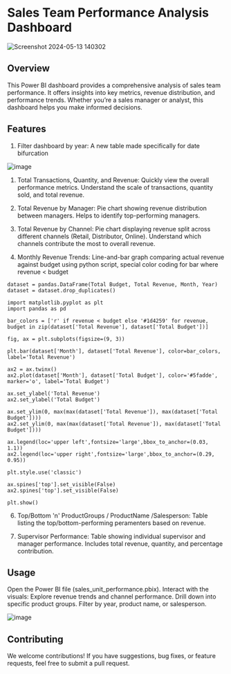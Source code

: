 # Sales Team Performance Analysis Dashboard

![Screenshot 2024-05-13 140302](https://github.com/rohanshrma25/SalesTeam_PowerBI_Dashboard/assets/143126097/80e09473-df6a-41e7-859f-29945da26512)

## Overview

This Power BI dashboard provides a comprehensive analysis of sales team performance. It offers insights into key metrics, revenue distribution, and performance trends. Whether you’re a sales manager or analyst, this dashboard helps you make informed decisions.

## Features

1. Filter dashboard by year:
A new table made specifically for date bifurcation

![image](https://github.com/rohanshrma25/SalesTeam_PowerBI_Dashboard/assets/143126097/86998541-023d-420f-940e-22fcd40e0375)

1. Total Transactions, Quantity, and Revenue:
Quickly view the overall performance metrics. Understand the scale of transactions, quantity sold, and total revenue.

2. Total Revenue by Manager:
Pie chart showing revenue distribution between managers. Helps to identify top-performing managers.

3. Total Revenue by Channel:
Pie chart displaying revenue split across different channels (Retail, Distributor, Online). Understand which channels contribute the most to overall revenue.

4. Monthly Revenue Trends:
Line-and-bar graph comparing actual revenue against budget using python script, special color coding for bar where revenue < budget
```
dataset = pandas.DataFrame(Total Budget, Total Revenue, Month, Year)
dataset = dataset.drop_duplicates()

import matplotlib.pyplot as plt
import pandas as pd

bar_colors = ['r' if revenue < budget else '#1d4259' for revenue, budget in zip(dataset['Total Revenue'], dataset['Total Budget'])]

fig, ax = plt.subplots(figsize=(9, 3))

plt.bar(dataset['Month'], dataset['Total Revenue'], color=bar_colors, label='Total Revenue')

ax2 = ax.twinx()
ax2.plot(dataset['Month'], dataset['Total Budget'], color='#5fadde', marker='o', label='Total Budget')

ax.set_ylabel('Total Revenue')
ax2.set_ylabel('Total Budget')

ax.set_ylim(0, max(max(dataset['Total Revenue']), max(dataset['Total Budget'])))
ax2.set_ylim(0, max(max(dataset['Total Revenue']), max(dataset['Total Budget'])))

ax.legend(loc='upper left',fontsize='large',bbox_to_anchor=(0.03, 1.1))
ax2.legend(loc='upper right',fontsize='large',bbox_to_anchor=(0.29, 0.95))

plt.style.use('classic')

ax.spines['top'].set_visible(False)
ax2.spines['top'].set_visible(False)

plt.show()
```

6. Top/Bottom 'n' ProductGroups / ProductName /Salesperson:
Table listing the top/bottom-performing peramenters based on revenue.



8. Supervisor Performance:
Table showing individual supervisor and manager performance.
Includes total revenue, quantity, and percentage contribution.

## Usage
Open the Power BI file (sales_unit_performance.pbix).
Interact with the visuals:
Explore revenue trends and channel performance.
Drill down into specific product groups.
Filter by year, product name, or salesperson.

![image](https://github.com/rohanshrma25/SalesTeam_PowerBI_Dashboard/assets/143126097/ae7f2231-c517-43be-8a3b-af8a93a3de61)


## Contributing
We welcome contributions! If you have suggestions, bug fixes, or feature requests, feel free to submit a pull request.
